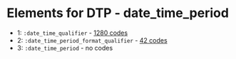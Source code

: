 # Elements for DTP - date_time_period
* 1: `:date_time_qualifier` - [1280 codes](elements/DTP_1.md)
* 2: `:date_time_period_format_qualifier` - [42 codes](elements/DTP_2.md)
* 3: `:date_time_period` - no codes
